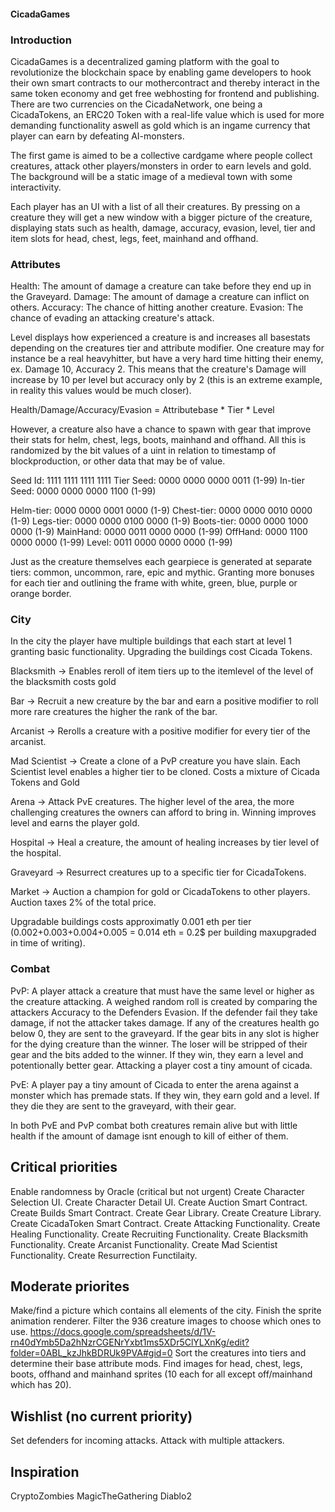 #### CicadaGames

### Introduction
CicadaGames is a decentralized gaming platform with the goal to revolutionize the blockchain space by enabling game developers to hook their own
smart contracts to our mothercontract and thereby interact in the same token economy and get free webhosting for frontend and publishing.
There are two currencies on the CicadaNetwork, one being a CicadaTokens, an ERC20 Token with a real-life value which is used for more
demanding functionality aswell as gold which is an ingame currency that player can earn by defeating AI-monsters.

The first game is aimed to be a collective cardgame where people collect creatures, attack other players/monsters in order to earn levels
and gold. The background will be a static image of a medieval town with some interactivity.

Each player has an UI with a list of all their creatures. By pressing on a creature they will get a new window with a bigger picture of the creature,
displaying stats such as health, damage, accuracy, evasion, level, tier and item slots for head, chest, legs, feet, mainhand and offhand.

### Attributes
Health: The amount of damage a creature can take before they end up in the Graveyard.
Damage: The amount of damage a creature can inflict on others.
Accuracy: The chance of hitting another creature.
Evasion: The chance of evading an attacking creature's attack.

Level displays how experienced a creature is and increases all basestats depending on the creatures tier and attribute modifier. One creature
may for instance be a real heavyhitter, but have a very hard time hitting their enemy, ex. Damage 10, Accuracy 2. This means that the
creature's Damage will increase by 10 per level but accuracy only by 2 (this is an extreme example, in reality this values would be much closer).

Health/Damage/Accuracy/Evasion = Attributebase * Tier * Level

However, a creature also have a chance to spawn with gear that improve their stats for helm, chest, legs, boots, mainhand and offhand.
All this is randomized by the bit values of a uint in relation to timestamp of blockproduction, or other data that may be of value.

Seed Id: 1111 1111 1111 1111
Tier Seed: 0000 0000 0000 0011 (1-99)
In-tier Seed: 0000 0000 0000 1100 (1-99)

Helm-tier: 0000 0000 0001 0000 (1-9)
Chest-tier: 0000 0000 0010 0000 (1-9)
Legs-tier: 0000 0000 0100 0000 (1-9) 
Boots-tier: 0000 0000 1000 0000 (1-9)
MainHand: 0000 0011 0000 0000 (1-99)
OffHand: 0000 1100 0000 0000 (1-99)
Level: 0011 0000 0000 0000 (1-99)

Just as the creature themselves each gearpiece is generated at separate tiers: common, uncommon, rare, epic and mythic. Granting more bonuses
for each tier and outlining the frame with white, green, blue, purple or orange border.

### City
In the city the player have multiple buildings that each start at level 1 granting basic functionality. Upgrading the buildings cost
Cicada Tokens.

Blacksmith -> Enables reroll of item tiers up to the itemlevel of the level of the blacksmith costs gold

Bar -> Recruit a new creature by the bar and earn a positive modifier to roll more rare creatures the higher the rank of the bar.

Arcanist -> Rerolls a creature with a positive modifier for every tier of the arcanist.

Mad Scientist -> Create a clone of a PvP creature you have slain. Each Scientist level enables a higher tier to be cloned. Costs a mixture of
  Cicada Tokens and Gold

Arena -> Attack PvE creatures. The higher level of the area, the more challenging creatures the owners can afford to bring in. Winning
  improves level and earns the player gold.
  
Hospital -> Heal a creature, the amount of healing increases by tier level of the hospital.
  
Graveyard -> Resurrect creatures up to a specific tier for CicadaTokens.

Market -> Auction a champion for gold or CicadaTokens to other players. Auction taxes 2% of the total price. 

Upgradable buildings costs approximatly 0.001 eth per tier (0.002+0.003+0.004+0.005 = 0.014 eth = 0.2$ per building maxupgraded in time of
  writing).

### Combat
PvP: A player attack a creature that must have the same level or higher as the creature attacking. A weighed random roll is created by comparing
  the attackers Accuracy to the Defenders Evasion. If the defender fail they take damage, if not the attacker takes damage. If any of the creatures
  health go below 0, they are sent to the graveyard. If the gear bits in any slot is higher for the dying creature than the winner. The loser will
  be stripped of their gear and the bits added to the winner. If they win, they earn a level and potentionally better gear. Attacking a player
  cost a tiny amount of cicada.

PvE: A player pay a tiny amount of Cicada to enter the arena against a monster which has premade stats. If they win, they earn gold and a level.
  If they die they are sent to the graveyard, with their gear.
  
In both PvE and PvP combat both creatures remain alive but with little health if the amount of damage isnt enough to kill of either of them.
 
## Critical priorities
Enable randomness by Oracle (critical but not urgent)
Create Character Selection UI.
Create Character Detail UI.
Create Auction Smart Contract.
Create Builds Smart Contract.
Create Gear Library.
Create Creature Library.
Create CicadaToken Smart Contract.
Create Attacking Functionality.
Create Healing Functionality.
Create Recruiting Functionality.
Create Blacksmith Functionality.
Create Arcanist Functionality.
Create Mad Scientist Functionality.
Create Resurrection Functilaity.

## Moderate priorites
Make/find a picture which contains all elements of the city.
Finish the sprite animation renderer.
Filter the 936 creature images to choose which ones to use. https://docs.google.com/spreadsheets/d/1V-rn40dYmb5Da2hNzrCGENrYxbt1ms5XDr5ClYLXnKg/edit?folder=0ABL_kzJhkBDRUk9PVA#gid=0
Sort the creatures into tiers and determine their base attribute mods.
Find images for head, chest, legs, boots, offhand and mainhand sprites (10 each for all except off/mainhand which has 20).

## Wishlist (no current priority)
Set defenders for incoming attacks.
Attack with multiple attackers.

## Inspiration
CryptoZombies
MagicTheGathering
Diablo2


